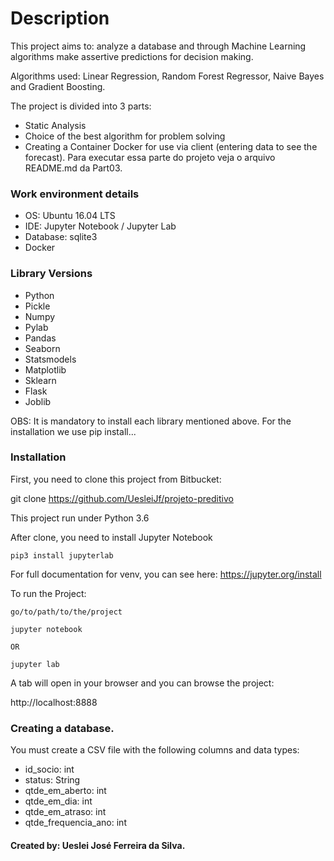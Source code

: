 # Description

This project aims to: analyze a database and through Machine Learning algorithms make assertive predictions for decision making.

Algorithms used: Linear Regression, Random Forest Regressor, Naive Bayes and Gradient Boosting.

The project is divided into 3 parts:
- Static Analysis
- Choice of the best algorithm for problem solving
- Creating a Container Docker for use via client (entering data to see the forecast). Para executar essa parte do projeto veja o arquivo README.md da Part03.

### Work environment details

* OS: Ubuntu 16.04 LTS
* IDE: Jupyter Notebook / Jupyter Lab
* Database: sqlite3
* Docker

### Library Versions

* Python
* Pickle
* Numpy
* Pylab
* Pandas
* Seaborn
* Statsmodels
* Matplotlib
* Sklearn
* Flask
* Joblib

OBS: It is mandatory to install each library mentioned above.
For the installation we use pip install...

### Installation

First, you need to clone this project from Bitbucket:

git clone https://github.com/UesleiJf/projeto-preditivo

This project run under Python 3.6

After clone, you need to install Jupyter Notebook

    pip3 install jupyterlab

For full documentation for venv, you can see here:
https://jupyter.org/install

To run the Project:

    go/to/path/to/the/project

    jupyter notebook 
    
    OR

    jupyter lab


A tab will open in your browser and you can browse the project:

http://localhost:8888

### Creating a database.

You must create a CSV file with the following columns and data types:

* id_socio: int
* status: String
* qtde_em_aberto: int
* qtde_em_dia: int
* qtde_em_atraso: int
* qtde_frequencia_ano: int


#### Created by: Ueslei José Ferreira da Silva.
